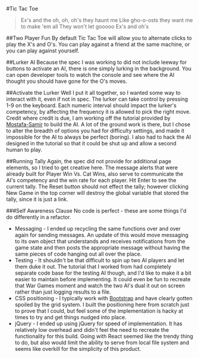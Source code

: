 #Tic Tac Toe
>Ex's and the oh, oh, oh's they haunt me
>Like gho-o-osts they want me to make 'em all
>They won't let gooooo
>Ex's and oh's

##Two Player Fun
By default Tic Tac Toe will allow you to alternate clicks to play the X's and O's. You can play against a friend at the same machine, or you can play against yourself.

##Lurker AI
Because the spec I was working to did not include leeway for buttons to activate an AI, there is one simply lurking in the background. You can open developer tools to watch the console and see where the AI thought you should have gone for the O's moves.

##Activate the Lurker
Well I put it all together, so I wanted some way to interact with it, even if not in spec. The lurker can take control by pressing 1-9 on the keyboard. Each numeric interval should impact the lurker's competency, by affecting the frequency it is allowed to pick the right move. Credit where credit is due, I am working off the tutorial provided by [Mostafa-Samir](https://mostafa-samir.github.io/Tic-Tac-Toe-AI/) to build the AI. A lot of the ground work is there, but I chose to alter the breadth of options you had for difficulty settings, and made it impossible for the AI to always be perfect (boring). I also had to hack the AI designed in the tutorial so that it could be shut up and allow a second human to play.

##Running Tally
Again, the spec did not provide for additional page elements, so I tried to get creative here. The message alerts that were already built for Player Win Vs. Cat Wins, also serve to communicate the AI's competency and the win rate for each player. Hit Enter to see the current tally. The Reset button should not effect the tally; however clicking New Game in the top corner will destroy the global variable that stored the tally, since it is just a link.

###Self Awareness Clause
No code is perfect - these are some things I'd do differently in a refactor.
* Messaging - I ended up recycling the same functions over and over again for sending messages. An update of this would move messaging to its own object that understands and receives notifications from the game state and then posts the appropriate message without having the same pieces of code hanging out all over the place.
* Testing - It shouldn't be that difficult to spin up two AI players and let them duke it out. The tutorial that I worked from had completely separate code base for the testing AI though, and I'd like to make it a bit easier to maintain before implementing. It could even be fun to recreate that War Games moment and watch the two AI's dual it out on screen rather than just logging results to a file.
* CSS positioning - I typically work with [Bootstrap](http://getbootstrap.com) and have clearly gotten spoiled by the grid system. I built the positioning here from scratch just to prove that I could, but feel some of the implementation is hacky at times to try and get things nudged into place.
* jQuery - I ended up using jQuery for speed of implementation. It has relatively low overhead and didn't feel the need to recreate the functionality for this build. Going with React seemed like the trendy thing to do, but also would limit the ability to serve from local file system and seems like overkill for the simplicity of this product. 
